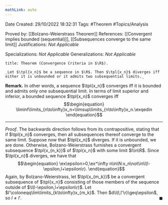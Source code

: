```yaml
---
mathLink: auto
---
```


<div class="topSpace"></div>

Date Created: 29/10/2022 18:32:31
Tags: #Theorem #Topics/Analysis

Proved by: [[Bolzano-Weierstrass Theorem]]
References: [[Convergent implies bounded (sequential)]], [[Subsequences converge to the same limit]]
Justifications: _Not Applicable_

Specializations: _Not Applicable_
Generalizations: _Not Applicable_

``` ad-Theorem
title: Theorem (Convergence Criteria in $\R$).

_Let $\tpl{x_n}$ be a sequence in $\R$. Then $\tpl{x_n}$ diverges iff either it is unbounded or it admits two subsequential limits._

```

**Remark.** In other words, a sequence $\tpl{x_n}$ converges iff it is bounded and admits only one subsequential limit. In terms of limit superior and inferior, a bounded sequence $\tpl{x_n}$ converges iff
$$\begin{equation}
    \liminf\limits_{n\to\infty}x_n=\limsup\limits_{n\to\infty}x_n.\exqedin
\end{equation}$$

---

_Proof_. The backwards direction follows from its contrapositive, stating that if $\tpl{x_n}$ converges, then all subsequences thereof converge to the same limit. Suppose now that $\tpl{x_n}$ diverges. If it is unbounded, we are done. Otherwise, Bolzano-Weierstrass furnishes a convergent subsequence $\tpl{x_{n_k}}$ of $\tpl{x_n}$ with some limit $l\in\R$. Since $\tpl{x_n}$ diverges, we have that
$$\begin{equation}
    \ex\epsilon>0,\ex^\infty n\in\N:x_n\not\in\l(l-\epsilon,l+\epsilon\r).
\end{equation}$$
Again, by Bolzano-Weierstrass, let $\tpl{x_{m_k}}$ be a convergent subsequence of $\tpl{x_n}$ consisting of those members of the sequence outside of $\l(l-\epsilon,l+\epsilon\r)$. Let $l'\coloneqq\lim\limits_{k\to\infty}x_{m_k}$. Then $d\l(l,l'\r)\geq\epsilon$, so $l\neq l'$.<span style="float:right;">$\blacksquare$</span>
